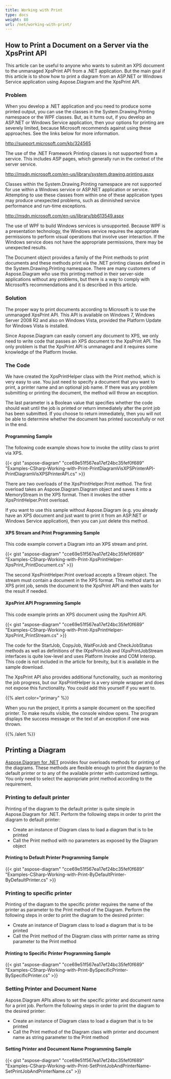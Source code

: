 ```yaml
---
title: Working with Print
type: docs
weight: 80
url: /net/working-with-print/
---
```


## **How to Print a Document on a Server via the XpsPrint API**
This article can be useful to anyone who wants to submit an XPS document to the unmanaged XpsPrint API from a .NET application. But the main goal if this article is to show how to print a diagram from an ASP.NET or Windows Service application using Aspose.Diagram and the XpsPrint API.
### **Problem**
When you develop a .NET application and you need to produce some printed output, you can use the classes in the System.Drawing.Printing namespace or the WPF classes. But, as it turns out, if you develop an ASP.NET or Windows Service application, then your options for printing are severely limited, because Microsoft recommends against using these approaches. See the links below for more information.

<http://support.microsoft.com/kb/324565>

The use of the .NET Framework Printing classes is not supported from a service. This includes ASP pages, which generally run in the context of the server service.

<http://msdn.microsoft.com/en-us/library/system.drawing.printing.aspx>

Classes within the System.Drawing.Printing namespace are not supported for use within a Windows service or ASP.NET application or service. Attempting to use these classes from within one of these application types may produce unexpected problems, such as diminished service performance and run-time exceptions.

<http://msdn.microsoft.com/en-us/library/bb613549.aspx>

The use of WPF to build Windows services is unsupported. Because WPF is a presentation technology, the Windows service requires the appropriate permissions to perform visual operations that involve user interaction. If the Windows service does not have the appropriate permissions, there may be unexpected results.

The Document object provides a family of the Print methods to print documents and these methods print via the .NET printing classes defined in the System.Drawing.Printing namespace. There are many customers of Aspose.Diagram who use this printing method in their server-side applications without any problems, but there is a way to comply with Microsoft’s recommendations and it is described in this article.
### **Solution**
The proper way to print documents according to Microsoft is to use the unmanaged XpsPrint API. This API is available on Windows 7, Windows Server 2008 R2 and also on Windows Vista, provided the Platform Update for Windows Vista is installed.

Since Aspose.Diagram can easily convert any document to XPS, we only need to write code that passes an XPS document to the XpsPrint API. The only problem is that the XpsPrint API is unmanaged and it requires some knowledge of the Platform Invoke.
### **The Code**
We have created the XpsPrintHelper class with the Print method, which is very easy to use. You just need to specify a document that you want to print, a printer name and an optional job name. If there was any problem submitting or printing the document, the method will throw an exception.

The last parameter is a Boolean value that specifies whether the code should wait until the job is printed or return immediately after the print job has been submitted. If you choose to return immediately, then you will not be able to determine whether the document has printed successfully or not in the end.
#### **Programming Sample**
The following code example shows how to invoke the utility class to print via XPS.

{{< gist "aspose-diagram" "cce69e51f567ea17ef24bc35fef0f689" "Examples-CSharp-Working-with-Print-PrintDiagramVisXPSPrinterAPI-PrintDiagramVisXPSPrinterAPI.cs" >}}


There are two overloads of the XpsPrintHelper.Print method. The first overload takes an Aspose.Diagram.Diagram object and saves it into a MemoryStream in the XPS format. Then it invokes the other XpsPrintHelper.Print overload.

If you want to use this sample without Aspose.Diagram (e.g. you already have an XPS document and just want to print it from an ASP.NET or Windows Service application), then you can just delete this method.
#### **XPS Stream and Print Programming Sample**
This code example convert a Diagram into an XPS stream and print.

{{< gist "aspose-diagram" "cce69e51f567ea17ef24bc35fef0f689" "Examples-CSharp-Working-with-Print-XpsPrintHelper-XpsPrint_PrintDocument.cs" >}}


The second XpsPrintHelper.Print overload accepts a Stream object. The stream must contain a document in the XPS format. This method starts an XPS print job, sends the document to the XpsPrint API and then waits for the result if needed.
#### **XpsPrint API Programming Sample**
This code example prints an XPS document using the XpsPrint API.

{{< gist "aspose-diagram" "cce69e51f567ea17ef24bc35fef0f689" "Examples-CSharp-Working-with-Print-XpsPrintHelper-XpsPrint_PrintStream.cs" >}}


The code for the StartJob, CopyJob, WaitForJob and CheckJobStatus methods as well as definitions of the IXpsPrintJob and IXpsPrintJobStream interfaces is quite low-level and uses Platform Invoke and COM Interop. This code is not included in the article for brevity, but it is available in the sample download.

The XpsPrint API also provides additional functionality, such as monitoring the job progress, but our XpsPrintHelper is a very simple wrapper and does not expose this functionality. You could add this yourself if you want to.

{{% alert color="primary" %}}

When you run the project, it prints a sample document on the specified printer. To make results visible, the console window opens. The program displays the success message or the text of an exception if one was thrown.

{{% /alert %}}
## **Printing a Diagram**
[Aspose.Diagram for .NET](https://products.aspose.com/diagram/net) provides four overloads methods for printing of the diagrams. These methods are flexible enough to print the diagram to the default printer or to any of the available printer with customized settings. You only need to select the appropriate print method according to the requirement.
### **Printing to default printer**
Printing of the diagram to the default printer is quite simple in Aspose.Diagram for .NET. Perform the following steps in order to print the diagram to default printer:

- Create an instance of Diagram class to load a diagram that is to be printed
- Call the Print method with no parameters as exposed by the Diagram object
#### **Printing to Default Printer Programming Sample**
{{< gist "aspose-diagram" "cce69e51f567ea17ef24bc35fef0f689" "Examples-CSharp-Working-with-Print-ByDefaultPrinter-ByDefaultPrinter.cs" >}}
### **Printing to specific printer**
Printing of the diagram to the specific printer requires the name of the printer as parameter to the Print method of the Diagram. Perform the following steps in order to print the diagram to the desired printer:

- Create an instance of Diagram class to load a diagram that is to be printed
- Call the Print method of the Diagram class with printer name as string parameter to the Print method
#### **Printing to Specific Printer Programming Sample**
{{< gist "aspose-diagram" "cce69e51f567ea17ef24bc35fef0f689" "Examples-CSharp-Working-with-Print-BySpecificPrinter-BySpecificPrinter.cs" >}}
### **Setting Printer and Document Name**
Aspose.Diagram APIs allows to set the specific printer and document name for a print job. Perform the following steps in order to print the diagram to the desired printer:

- Create an instance of Diagram class to load a diagram that is to be printed
- Call the Print method of the Diagram class with printer and document name as string parameter to the Print method
#### **Setting Printer and Document Name Programming Sample**
{{< gist "aspose-diagram" "cce69e51f567ea17ef24bc35fef0f689" "Examples-CSharp-Working-with-Print-SetPrintJobAndPrinterName-SetPrintJobAndPrinterName.cs" >}}

